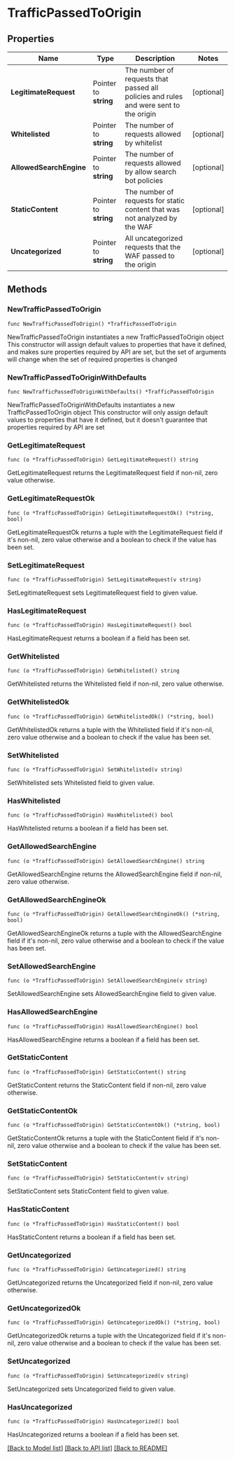 # TrafficPassedToOrigin

## Properties

Name | Type | Description | Notes
------------ | ------------- | ------------- | -------------
**LegitimateRequest** | Pointer to **string** | The number of requests that passed all policies and rules and were sent to the origin | [optional] 
**Whitelisted** | Pointer to **string** | The number of requests allowed by whitelist | [optional] 
**AllowedSearchEngine** | Pointer to **string** | The number of requests allowed by allow search bot policies | [optional] 
**StaticContent** | Pointer to **string** | The number of requests for static content that was not analyzed by the WAF | [optional] 
**Uncategorized** | Pointer to **string** | All uncategorized requests that the WAF passed to the origin | [optional] 

## Methods

### NewTrafficPassedToOrigin

`func NewTrafficPassedToOrigin() *TrafficPassedToOrigin`

NewTrafficPassedToOrigin instantiates a new TrafficPassedToOrigin object
This constructor will assign default values to properties that have it defined,
and makes sure properties required by API are set, but the set of arguments
will change when the set of required properties is changed

### NewTrafficPassedToOriginWithDefaults

`func NewTrafficPassedToOriginWithDefaults() *TrafficPassedToOrigin`

NewTrafficPassedToOriginWithDefaults instantiates a new TrafficPassedToOrigin object
This constructor will only assign default values to properties that have it defined,
but it doesn't guarantee that properties required by API are set

### GetLegitimateRequest

`func (o *TrafficPassedToOrigin) GetLegitimateRequest() string`

GetLegitimateRequest returns the LegitimateRequest field if non-nil, zero value otherwise.

### GetLegitimateRequestOk

`func (o *TrafficPassedToOrigin) GetLegitimateRequestOk() (*string, bool)`

GetLegitimateRequestOk returns a tuple with the LegitimateRequest field if it's non-nil, zero value otherwise
and a boolean to check if the value has been set.

### SetLegitimateRequest

`func (o *TrafficPassedToOrigin) SetLegitimateRequest(v string)`

SetLegitimateRequest sets LegitimateRequest field to given value.

### HasLegitimateRequest

`func (o *TrafficPassedToOrigin) HasLegitimateRequest() bool`

HasLegitimateRequest returns a boolean if a field has been set.

### GetWhitelisted

`func (o *TrafficPassedToOrigin) GetWhitelisted() string`

GetWhitelisted returns the Whitelisted field if non-nil, zero value otherwise.

### GetWhitelistedOk

`func (o *TrafficPassedToOrigin) GetWhitelistedOk() (*string, bool)`

GetWhitelistedOk returns a tuple with the Whitelisted field if it's non-nil, zero value otherwise
and a boolean to check if the value has been set.

### SetWhitelisted

`func (o *TrafficPassedToOrigin) SetWhitelisted(v string)`

SetWhitelisted sets Whitelisted field to given value.

### HasWhitelisted

`func (o *TrafficPassedToOrigin) HasWhitelisted() bool`

HasWhitelisted returns a boolean if a field has been set.

### GetAllowedSearchEngine

`func (o *TrafficPassedToOrigin) GetAllowedSearchEngine() string`

GetAllowedSearchEngine returns the AllowedSearchEngine field if non-nil, zero value otherwise.

### GetAllowedSearchEngineOk

`func (o *TrafficPassedToOrigin) GetAllowedSearchEngineOk() (*string, bool)`

GetAllowedSearchEngineOk returns a tuple with the AllowedSearchEngine field if it's non-nil, zero value otherwise
and a boolean to check if the value has been set.

### SetAllowedSearchEngine

`func (o *TrafficPassedToOrigin) SetAllowedSearchEngine(v string)`

SetAllowedSearchEngine sets AllowedSearchEngine field to given value.

### HasAllowedSearchEngine

`func (o *TrafficPassedToOrigin) HasAllowedSearchEngine() bool`

HasAllowedSearchEngine returns a boolean if a field has been set.

### GetStaticContent

`func (o *TrafficPassedToOrigin) GetStaticContent() string`

GetStaticContent returns the StaticContent field if non-nil, zero value otherwise.

### GetStaticContentOk

`func (o *TrafficPassedToOrigin) GetStaticContentOk() (*string, bool)`

GetStaticContentOk returns a tuple with the StaticContent field if it's non-nil, zero value otherwise
and a boolean to check if the value has been set.

### SetStaticContent

`func (o *TrafficPassedToOrigin) SetStaticContent(v string)`

SetStaticContent sets StaticContent field to given value.

### HasStaticContent

`func (o *TrafficPassedToOrigin) HasStaticContent() bool`

HasStaticContent returns a boolean if a field has been set.

### GetUncategorized

`func (o *TrafficPassedToOrigin) GetUncategorized() string`

GetUncategorized returns the Uncategorized field if non-nil, zero value otherwise.

### GetUncategorizedOk

`func (o *TrafficPassedToOrigin) GetUncategorizedOk() (*string, bool)`

GetUncategorizedOk returns a tuple with the Uncategorized field if it's non-nil, zero value otherwise
and a boolean to check if the value has been set.

### SetUncategorized

`func (o *TrafficPassedToOrigin) SetUncategorized(v string)`

SetUncategorized sets Uncategorized field to given value.

### HasUncategorized

`func (o *TrafficPassedToOrigin) HasUncategorized() bool`

HasUncategorized returns a boolean if a field has been set.


[[Back to Model list]](../README.md#documentation-for-models) [[Back to API list]](../README.md#documentation-for-api-endpoints) [[Back to README]](../README.md)



